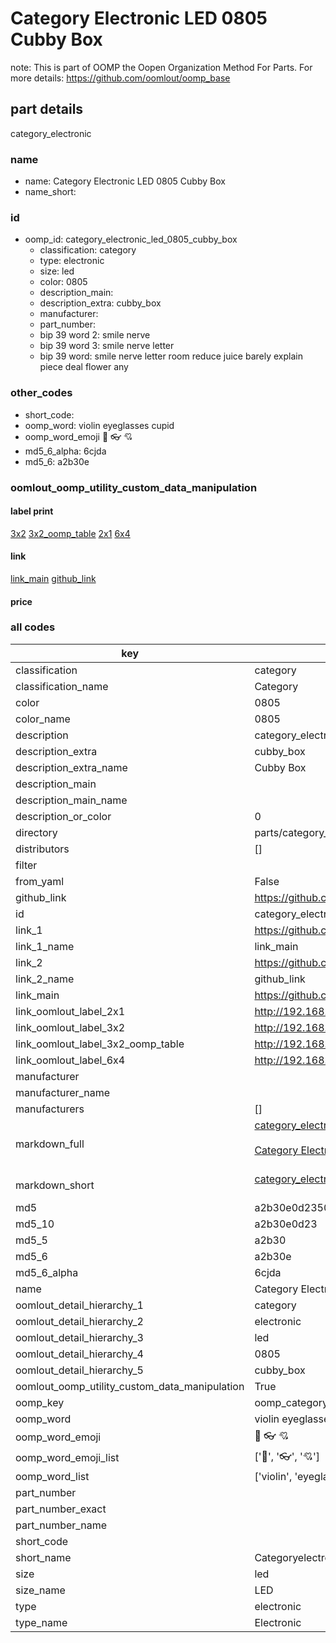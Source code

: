 # Category Electronic LED 0805 Cubby Box  

note: This is part of OOMP the Oopen Organization Method For Parts. For more details: https://github.com/oomlout/oomp_base

##  part details



category_electronic

### name
* name: Category Electronic LED 0805 Cubby Box
* name_short: 
### id
* oomp_id: category_electronic_led_0805_cubby_box
  * classification: category
  * type: electronic
  * size: led
  * color: 0805
  * description_main: 
  * description_extra: cubby_box
  * manufacturer: 
  * part_number: 
  * bip 39 word 2: smile nerve
  * bip 39 word 3: smile nerve letter
  * bip 39 word: smile nerve letter room reduce juice barely explain piece deal flower any

### other_codes
* short_code: 
* oomp_word: violin eyeglasses cupid
* oomp_word_emoji :violin: :eyeglasses: :cupid:
* md5_6_alpha: 6cjda
* md5_6: a2b30e






### oomlout_oomp_utility_custom_data_manipulation
#### label print
[3x2](http://192.168.1.245:1112/?label=oomp%206cjda)
[3x2_oomp_table](http://192.168.1.107:1112/?label=oomp%206cjda)
[2x1](http://192.168.1.242:1112/?label=oomp%206cjda)
[6x4](http://192.168.1.55:1112/?label=oomp%206cjda)    

#### link

[link_main](https://github.com/oomlout/oomlout_oomp_current_version_messy/tree/main/parts/category_electronic_led_0805_cubby_box) [github_link](https://github.com/oomlout/oomlout_oomp_part_src/tree/main/parts/category_electronic_led_0805_cubby_box)                             

#### price







### all codes 
| key | value |  
| --- | --- |  
| classification | category |  
| classification_name | Category |  
| color | 0805 |  
| color_name | 0805 |  
| description | category_electronic |  
| description_extra | cubby_box |  
| description_extra_name | Cubby Box |  
| description_main |  |  
| description_main_name |  |  
| description_or_color | 0  |  
| directory | parts/category_electronic_led_0805_cubby_box |  
| distributors | [] |  
| filter |  |  
| from_yaml | False |  
| github_link | https://github.com/oomlout/oomlout_oomp_part_src/tree/main/parts/category_electronic_led_0805_cubby_box |  
| id | category_electronic_led_0805_cubby_box |  
| link_1 | https://github.com/oomlout/oomlout_oomp_current_version_messy/tree/main/parts/category_electronic_led_0805_cubby_box |  
| link_1_name | link_main |  
| link_2 | https://github.com/oomlout/oomlout_oomp_part_src/tree/main/parts/category_electronic_led_0805_cubby_box |  
| link_2_name | github_link |  
| link_main | https://github.com/oomlout/oomlout_oomp_current_version_messy/tree/main/parts/category_electronic_led_0805_cubby_box |  
| link_oomlout_label_2x1 | http://192.168.1.242:1112/?label=oomp%206cjda |  
| link_oomlout_label_3x2 | http://192.168.1.245:1112/?label=oomp%206cjda |  
| link_oomlout_label_3x2_oomp_table | http://192.168.1.107:1112/?label=oomp%206cjda |  
| link_oomlout_label_6x4 | http://192.168.1.55:1112/?label=oomp%206cjda |  
| manufacturer |  |  
| manufacturer_name |  |  
| manufacturers | [] |  
| markdown_full | [category_electronic_led_0805_cubby_box](https://github.com/oomlout/oomlout_oomp_current_version_messy/tree/main/parts/category_electronic_led_0805_cubby_box)<br>[](https://github.com/oomlout/oomlout_oomp_current_version_messy/tree/main/parts/category_electronic_led_0805_cubby_box)<br>[Category Electronic Led 0805 Cubby Box](https://github.com/oomlout/oomlout_oomp_current_version_messy/tree/main/parts/category_electronic_led_0805_cubby_box)<br><br> |  
| markdown_short | [category_electronic_led_0805_cubby_box](https://github.com/oomlout/oomlout_oomp_current_version_messy/tree/main/parts/category_electronic_led_0805_cubby_box)<br><br> |  
| md5 | a2b30e0d23508251e35a0bbf01251e65 |  
| md5_10 | a2b30e0d23 |  
| md5_5 | a2b30 |  
| md5_6 | a2b30e |  
| md5_6_alpha | 6cjda |  
| name | Category Electronic LED 0805 Cubby Box |  
| oomlout_detail_hierarchy_1 | category |  
| oomlout_detail_hierarchy_2 | electronic |  
| oomlout_detail_hierarchy_3 | led |  
| oomlout_detail_hierarchy_4 | 0805 |  
| oomlout_detail_hierarchy_5 | cubby_box |  
| oomlout_oomp_utility_custom_data_manipulation | True |  
| oomp_key | oomp_category_electronic_led_0805_cubby_box |  
| oomp_word | violin eyeglasses cupid |  
| oomp_word_emoji | :violin: :eyeglasses: :cupid: |  
| oomp_word_emoji_list | [':violin:', ':eyeglasses:', ':cupid:'] |  
| oomp_word_list | ['violin', 'eyeglasses', 'cupid'] |  
| part_number |  |  
| part_number_exact |  |  
| part_number_name |  |  
| short_code |  |  
| short_name | Categoryelectronic |  
| size | led |  
| size_name | LED |  
| type | electronic |  
| type_name | Electronic |  
